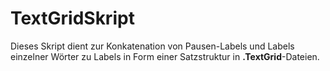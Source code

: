 # TextGridSkript
Dieses Skript dient zur Konkatenation von Pausen-Labels und Labels einzelner Wörter zu Labels in Form einer Satzstruktur in **.TextGrid**-Dateien.
